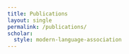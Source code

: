 ```yaml
---
title: Publications
layout: single
permalink: /publications/
scholar:
  style: modern-language-association
---
```


<link rel="stylesheet" href="../assets/style.css">


<script src="https://bibbase.org/show?bib=https%3A%2F%2Fbibbase.org%2Fnetwork%2Ffiles%2FdzSEA6BwTnC4hoDJj&jsonp=1"></script>